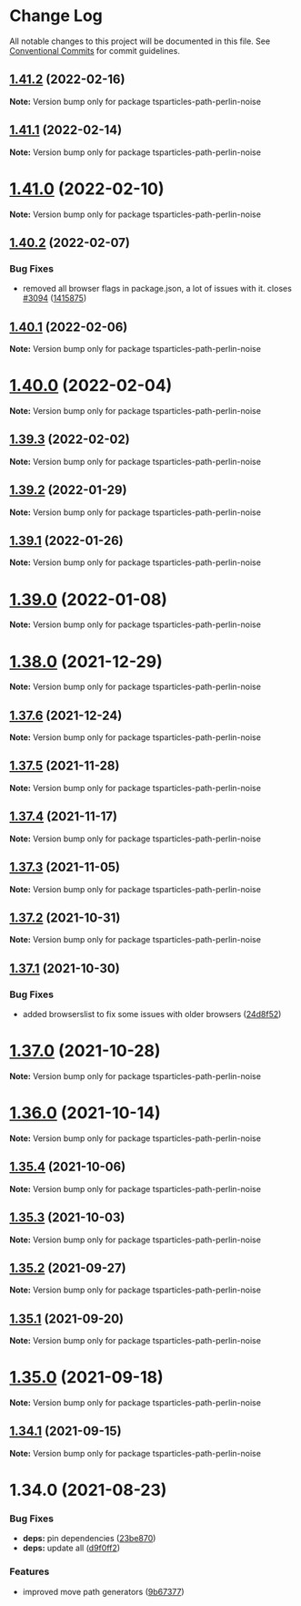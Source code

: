 # Change Log

All notable changes to this project will be documented in this file.
See [Conventional Commits](https://conventionalcommits.org) for commit guidelines.

## [1.41.2](https://github.com/matteobruni/tsparticles/compare/tsparticles-path-perlin-noise@1.41.1...tsparticles-path-perlin-noise@1.41.2) (2022-02-16)

**Note:** Version bump only for package tsparticles-path-perlin-noise





## [1.41.1](https://github.com/matteobruni/tsparticles/compare/tsparticles-path-perlin-noise@1.41.0...tsparticles-path-perlin-noise@1.41.1) (2022-02-14)

**Note:** Version bump only for package tsparticles-path-perlin-noise





# [1.41.0](https://github.com/matteobruni/tsparticles/compare/tsparticles-path-perlin-noise@1.40.2...tsparticles-path-perlin-noise@1.41.0) (2022-02-10)

**Note:** Version bump only for package tsparticles-path-perlin-noise





## [1.40.2](https://github.com/matteobruni/tsparticles/compare/tsparticles-path-perlin-noise@1.40.1...tsparticles-path-perlin-noise@1.40.2) (2022-02-07)


### Bug Fixes

* removed all browser flags in package.json, a lot of issues with it. closes [#3094](https://github.com/matteobruni/tsparticles/issues/3094) ([1415875](https://github.com/matteobruni/tsparticles/commit/14158755ec80ace4e0c520cef407b2d7f4078568))





## [1.40.1](https://github.com/matteobruni/tsparticles/compare/tsparticles-path-perlin-noise@1.40.0...tsparticles-path-perlin-noise@1.40.1) (2022-02-06)

**Note:** Version bump only for package tsparticles-path-perlin-noise





# [1.40.0](https://github.com/matteobruni/tsparticles/compare/tsparticles-path-perlin-noise@1.39.3...tsparticles-path-perlin-noise@1.40.0) (2022-02-04)

**Note:** Version bump only for package tsparticles-path-perlin-noise





## [1.39.3](https://github.com/matteobruni/tsparticles/compare/tsparticles-path-perlin-noise@1.39.2...tsparticles-path-perlin-noise@1.39.3) (2022-02-02)

**Note:** Version bump only for package tsparticles-path-perlin-noise





## [1.39.2](https://github.com/matteobruni/tsparticles/compare/tsparticles-path-perlin-noise@1.39.1...tsparticles-path-perlin-noise@1.39.2) (2022-01-29)

**Note:** Version bump only for package tsparticles-path-perlin-noise





## [1.39.1](https://github.com/matteobruni/tsparticles/compare/tsparticles-path-perlin-noise@1.39.0...tsparticles-path-perlin-noise@1.39.1) (2022-01-26)

**Note:** Version bump only for package tsparticles-path-perlin-noise





# [1.39.0](https://github.com/matteobruni/tsparticles/compare/tsparticles-path-perlin-noise@1.38.0...tsparticles-path-perlin-noise@1.39.0) (2022-01-08)

**Note:** Version bump only for package tsparticles-path-perlin-noise





# [1.38.0](https://github.com/matteobruni/tsparticles/compare/tsparticles-path-perlin-noise@1.37.6...tsparticles-path-perlin-noise@1.38.0) (2021-12-29)

**Note:** Version bump only for package tsparticles-path-perlin-noise





## [1.37.6](https://github.com/matteobruni/tsparticles/compare/tsparticles-path-perlin-noise@1.37.5...tsparticles-path-perlin-noise@1.37.6) (2021-12-24)

**Note:** Version bump only for package tsparticles-path-perlin-noise





## [1.37.5](https://github.com/matteobruni/tsparticles/compare/tsparticles-path-perlin-noise@1.37.4...tsparticles-path-perlin-noise@1.37.5) (2021-11-28)

**Note:** Version bump only for package tsparticles-path-perlin-noise





## [1.37.4](https://github.com/matteobruni/tsparticles/compare/tsparticles-path-perlin-noise@1.37.3...tsparticles-path-perlin-noise@1.37.4) (2021-11-17)

**Note:** Version bump only for package tsparticles-path-perlin-noise





## [1.37.3](https://github.com/matteobruni/tsparticles/compare/tsparticles-path-perlin-noise@1.37.2...tsparticles-path-perlin-noise@1.37.3) (2021-11-05)

**Note:** Version bump only for package tsparticles-path-perlin-noise





## [1.37.2](https://github.com/matteobruni/tsparticles/compare/tsparticles-path-perlin-noise@1.37.1...tsparticles-path-perlin-noise@1.37.2) (2021-10-31)

**Note:** Version bump only for package tsparticles-path-perlin-noise





## [1.37.1](https://github.com/matteobruni/tsparticles/compare/tsparticles-path-perlin-noise@1.37.0...tsparticles-path-perlin-noise@1.37.1) (2021-10-30)


### Bug Fixes

* added browserslist to fix some issues with older browsers ([24d8f52](https://github.com/matteobruni/tsparticles/commit/24d8f520ee6934bd967d63612c828705e1dc09e2))





# [1.37.0](https://github.com/matteobruni/tsparticles/compare/tsparticles-path-perlin-noise@1.36.0...tsparticles-path-perlin-noise@1.37.0) (2021-10-28)

**Note:** Version bump only for package tsparticles-path-perlin-noise





# [1.36.0](https://github.com/matteobruni/tsparticles/compare/tsparticles-path-perlin-noise@1.35.4...tsparticles-path-perlin-noise@1.36.0) (2021-10-14)

**Note:** Version bump only for package tsparticles-path-perlin-noise





## [1.35.4](https://github.com/matteobruni/tsparticles/compare/tsparticles-path-perlin-noise@1.35.3...tsparticles-path-perlin-noise@1.35.4) (2021-10-06)

**Note:** Version bump only for package tsparticles-path-perlin-noise





## [1.35.3](https://github.com/matteobruni/tsparticles/compare/tsparticles-path-perlin-noise@1.35.2...tsparticles-path-perlin-noise@1.35.3) (2021-10-03)

**Note:** Version bump only for package tsparticles-path-perlin-noise





## [1.35.2](https://github.com/matteobruni/tsparticles/compare/tsparticles-path-perlin-noise@1.35.1...tsparticles-path-perlin-noise@1.35.2) (2021-09-27)

**Note:** Version bump only for package tsparticles-path-perlin-noise





## [1.35.1](https://github.com/matteobruni/tsparticles/compare/tsparticles-path-perlin-noise@1.35.0...tsparticles-path-perlin-noise@1.35.1) (2021-09-20)

**Note:** Version bump only for package tsparticles-path-perlin-noise





# [1.35.0](https://github.com/matteobruni/tsparticles/compare/tsparticles-path-perlin-noise@1.34.1...tsparticles-path-perlin-noise@1.35.0) (2021-09-18)

**Note:** Version bump only for package tsparticles-path-perlin-noise





## [1.34.1](https://github.com/matteobruni/tsparticles/compare/tsparticles-path-perlin-noise@1.34.0...tsparticles-path-perlin-noise@1.34.1) (2021-09-15)

**Note:** Version bump only for package tsparticles-path-perlin-noise





# 1.34.0 (2021-08-23)


### Bug Fixes

* **deps:** pin dependencies ([23be870](https://github.com/matteobruni/tsparticles/commit/23be8708d698e1e37a18f2ed292cbccffb0f1e47))
* **deps:** update all ([d9f0ff2](https://github.com/matteobruni/tsparticles/commit/d9f0ff2f8c4ac269aaad5077492746e3da8fb422))


### Features

* improved move path generators ([9b67377](https://github.com/matteobruni/tsparticles/commit/9b67377f9208a005b122e312ad4ad3c95a50deb7))
